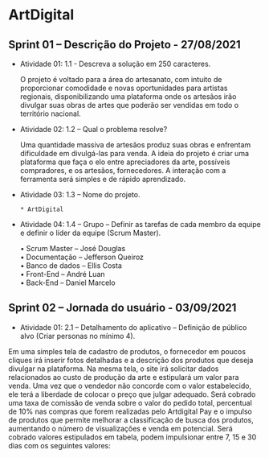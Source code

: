 # ArtDigital

## Sprint 01 – Descrição do Projeto - 27/08/2021

* Atividade 01: 1.1 - Descreva a solução em 250 caracteres.

  O projeto é voltado para a área do artesanato, com intuito de proporcionar comodidade e novas oportunidades para artistas regionais, disponibilizando uma plataforma onde os artesãos irão divulgar suas obras de artes que poderão ser vendidas em todo o território nacional.

* Atividade 02: 1.2 – Qual o problema resolve?

  Uma quantidade massiva de artesãos produz suas obras e enfrentam dificuldade em divulgá-las para venda. A ideia do projeto é criar uma plataforma que faça o elo entre apreciadores da arte, possíveis compradores, e os artesãos, fornecedores. A interação com a ferramenta será simples e de rápido aprendizado.

* Atividade 03: 1.3 – Nome do projeto.

      * ArtDigital

* Atividade 04: 1.4 – Grupo – Definir as tarefas de cada membro da equipe e definir o líder da equipe (Scrum Master).

     •	Scrum Master – José Douglas <br />
     •	Documentação – Jefferson Queiroz <br />
     •	Banco de dados – Ellis Costa <br />
     •	Front-End – André Luan <br />
     •	Back-End – Daniel Marcelo <br />

## Sprint 02 – Jornada do usuário - 03/09/2021

* Atividade 01: 2.1 – Detalhamento do aplicativo – Definição de público alvo (Criar personas no mínimo 4).

  <p O sistema ArtDigital é um e-commerce que visa simplificar a divulgação e a venda de produtos no ramo do artesanato. Ao acessar o site, o Cliente/Fornecedor pode visualizar produtos sem a necessidade de realizar cadastro ou de fazer login. No site, pode-se encontrar matérias primas para a construção das peças ou até mesmo as obras já prontas. Caso o usuário desperte interesse pela compra de algum produto, será necessário realizar o login, se já possuir cadastro. Caso contrário, será solicitado o cadastro contendo os seguintes dados: Nome completo, endereço completo, CPF/CNPJ, telefone, e-mail, data de nascimento e senha. Após a realização do cadastro, o Cliente/Fornecedor poderá finalizar a compra, ou apenas adicionar o produto carrinho e continuar pesquisando. 
Em uma simples tela de cadastro de produtos, o fornecedor em poucos cliques irá inserir fotos detalhadas e a descrição dos produtos que deseja divulgar na plataforma. Na mesma tela, o site irá solicitar dados relacionados ao custo de produção da arte e estipulará um valor para venda. Uma vez que o vendedor não concorde com o valor estabelecido, ele terá a liberdade de colocar o preço que julgar adequado. Será cobrado uma taxa de comissão de venda sobre o valor do pedido total, percentual de 10% nas compras que forem realizadas pelo Artdigital Pay e o impulso de produtos que permite melhorar a classificação de busca dos produtos, aumentando o número de visualizações e venda em potencial. Será cobrado valores estipulados em tabela, podem impulsionar entre 7, 15 e 30 dias com os seguintes valores: </p>
